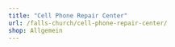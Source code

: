 ```yaml
---
title: "Cell Phone Repair Center"
url: /falls-church/cell-phone-repair-center/
shop: Allgemein
---
```

